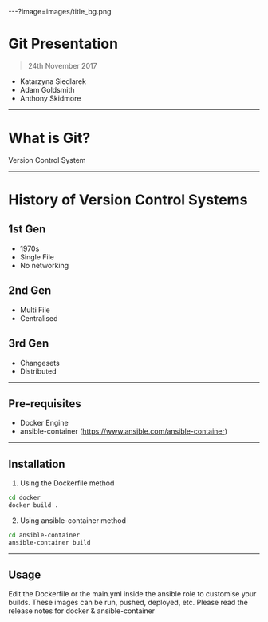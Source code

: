 
---?image=images/title_bg.png
# Git Presentation
> 24th November 2017

* Katarzyna Siedlarek
* Adam Goldsmith
* Anthony Skidmore

---

# What is Git?

Version Control System

---

# History of Version Control Systems

## 1st Gen
* 1970s
* Single File
* No networking

## 2nd Gen
* Multi File
* Centralised

## 3rd Gen
* Changesets
* Distributed

---

## Pre-requisites

* Docker Engine
* ansible-container (https://www.ansible.com/ansible-container)

---

## Installation

1. Using the Dockerfile method

```sh
cd docker
docker build .
```

2. Using ansible-container method

```sh
cd ansible-container
ansible-container build
```

---

## Usage

Edit the Dockerfile or the main.yml inside the ansible role to customise your builds. These images can be run, pushed, deployed, etc. Please read the release notes for docker & ansible-container


